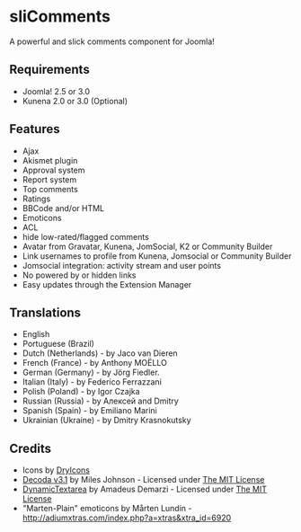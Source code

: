 # sliComments #

A powerful and slick comments component for Joomla!

## Requirements ##

* Joomla! 2.5 or 3.0
* Kunena 2.0 or 3.0 (Optional)

## Features ##

* Ajax
* Akismet plugin
* Approval system
* Report system
* Top comments
* Ratings
* BBCode and/or HTML
* Emoticons
* ACL
* hide low-rated/flagged comments
* Avatar from Gravatar, Kunena, JomSocial, K2 or Community Builder
* Link usernames to profile from Kunena, Jomsocial or Community Builder
* Jomsocial integration: activity stream and user points
* No powered by or hidden links
* Easy updates through the Extension Manager

## Translations ##

 * English
 * Portuguese (Brazil)
 * Dutch (Netherlands) - by Jaco van Dieren
 * French (France) - by Anthony MOËLLO
 * German (Germany) - by Jörg Fiedler.
 * Italian (Italy) - by Federico Ferrazzani
 * Polish (Poland) - by Igor Czajka
 * Russian (Russia) - by Алексей and Dmitry
 * Spanish (Spain) - by Emiliano Marini
 * Ukrainian (Ukraine) - by Dmitry Krasnokutsky

## Credits ##

* Icons by [DryIcons](http://dryicons.com)
* [Decoda v3.1](https://github.com/milesj/php-decoda) by Miles Johnson - Licensed under [The MIT License][]
* [DynamicTextarea](https://github.com/amadeus/DynamicTextarea-Mootools-Class) by Amadeus Demarzi - Licensed under [The MIT License][]
* "Marten-Plain" emoticons by Mårten Lundin - http://adiumxtras.com/index.php?a=xtras&xtra_id=6920

[The MIT License]: http://opensource.org/licenses/mit-license.php